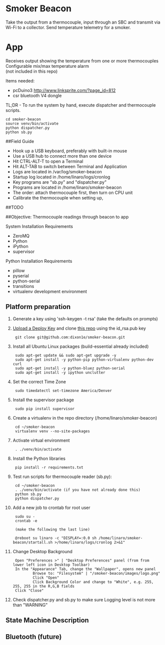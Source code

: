 # Smoker Beacon

Take the output from a thermocouple, input through an SBC and transmit via Wi-Fi to a collector. 
Send temperature telemetry for a smoker.

# App

Receives output showing the temperature from one or more thermocouples  
Configurable mix/max temperature alarm  
(not included in this repo)

Items needed:
* pcDuino3 http://www.linksprite.com/?page_id=812
* csr bluetooth V4 dongle

TL;DR - To run the system by hand, execute dispatcher and thermocouple scripts.
```
cd smoker-beacon
source venv/bin/activate
python dispatcher.py
python sb.py
```
##Field Guide
* Hook up a USB keyboard, preferably with built-in mouse
* Use a USB hub to connect more than one device
* Hit CTRL-ALT-T to open a Terminal
* Hit ALT-TAB to switch between Terminal and Application
* Logs are located in /var/log/smoker-beacon
* Startup log located in /home/linaro/logs/cronlog
* Key programs are "sb.py" and "dispatcher.py"
* Programs are located in /home/linaro/smoker-beacon
* The order: attach thermocouple first, then turn on CPU unit
* Calibrate the thermocouple when setting up, 

##TODO

##Objective: Thermocouple readings through beacon to app

System Installation Requirements
* ZeroMQ
* Python
* iPython
* supervisor

Python Installation Requirements
* pillow
* pyserial
* python-serial
* transitions
* virtualenv development environment


## Platform preparation
1. Generate a key using 'ssh-keygen -t rsa' (take the defaults on prompts)
1. [Upload a Deploy Key](https://github.com/dixon1e/smoker-beacon/settings/keys) and clone [this repo](https://github.com/dixon1e/smoker-beacon) using the id_rsa.pub key

        git clone git@github.com:dixon1e/smoker-beacon.git

1. Install all Ubuntu Linux packages (build-essential already included)

        sudo apt-get update && sudo apt-get upgrade -y
        sudo apt-get install -y python-pip python-virtualenv python-dev curl 
        sudo apt-get install -y python-bluez python-serial 
        sudo apt-get install -y ipython unclutter

1. Set the correct Time Zone

        sudo timedatectl set-timezone America/Denver

1. Install the supervisor package

        sudo pip install supervisor

5. Create a virtualenv in the repo directory (/home/linaro/smoker-beacon)
 
        cd ~/smoker-beacon
        virtualenv venv --no-site-packages

1. Activate virtual environment

        . ./venv/bin/activate
        
1. Install the Python libraries

        pip install -r requirements.txt
        
1. Test run scripts for thermocouple reader (sb.py):

        cd ~/smoker-beacon
        . ./venv/bin/activate (if you have not already done this)
        python sb.py
        python dispatcher.py

1. Add a new job to crontab for root user

        sudo su -  
        crontab -e 
        
        (make the following the last line)  
        
        @reboot su linaro -c "DISPLAY=:0.0 sh /home/linaro/smoker-beacon/startall.sh >/home/linaro/logs/cronlog 2>&1"

1. Change Desktop Background

        Open "Preferences >" | "Desktop Preferences" panel (from from lower left icon in Desktop Toolbar)
        In the "Appearance" Tab, change the "Wallpaper", opens new panel
                Browse to: "Filesystem" | "/smoker-beacon/images/logo.png"
                Click "Open"
				Click Background Color and change to "White", e.g. 255, 255, 255 in the R,G,B fields
        Click "Close"

1. Check dispatcher.py and sb.py to make sure Logging level is not more than "WARNING"

## State Machine Description

## Bluetooth (future) 
